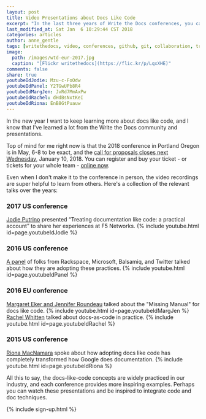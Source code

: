 ```yaml
---
layout: post
title: Video Presentations about Docs Like Code
excerpt: "In the last three years of Write the Docs conferences, you can learn from others experiences using docs like code techniques."
last_modified_at: Sat Jan  6 10:29:44 CST 2018
categories: articles
author: anne_gentle
tags: [writethedocs, video, conferences, github, git, collaboration, transformation]
image:
  path: /images/wtd-eur-2017.jpg
  caption: "[Flickr writethedocs](https://flic.kr/p/LqxXHE)"
comments: false
share: true
youtubeIdJodie: Mzu-c-FoOdw
youtubeIdPanel: Y2TGwUPb8R4
youtubeIdMargJen: JvRd7MmAxPw
youtubeIdRachel: dHdBsNxtKeI
youtubeIdRiona: EnB8GtPuauw
---
```


In the new year I want to keep learning more about docs like code, and I know that I've learned a lot from the Write the Docs community and presentations.

Top of mind for me right now is that the 2018 conference in Portland Oregon is in May, 6-8 to be exact, and the [call for proposals closes next Wednesday](http://www.writethedocs.org/conf/portland/2018/cfp/), January 10, 2018. You can register and buy your ticket - or tickets for your whole team - [online now](http://www.writethedocs.org/conf/portland/2018/).

Even when I don't make it to the conference in person, the video recordings are super helpful to learn from others. Here's a collection of the relevant talks over the years:

### 2017 US conference

[Jodie Putrino](https://www.youtube.com/watch?v=Mzu-c-FoOdw) presented “Treating documentation like code: a practical account” to share her experiences at F5 Networks.
{% include youtube.html id=page.youtubeIdJodie %}

### 2016 US conference

[A panel](https://www.youtube.com/watch?v=Y2TGwUPb8R4) of folks from Rackspace, Microsoft, Balsamiq, and Twitter talked about how they are adopting these practices.
{% include youtube.html id=page.youtubeIdPanel %}

### 2016 EU conference

[Margaret Eker and Jennifer Roundeau](https://www.youtube.com/watch?v=JvRd7MmAxPw) talked about the "Missing Manual" for docs like code.
{% include youtube.html id=page.youtubeIdMargJen %}
[Rachel Whitten](https://www.youtube.com/watch?v=dHdBsNxtKeI) talked about docs-as-code in practice.
{% include youtube.html id=page.youtubeIdRachel %}

### 2015 US conference

[Riona MacNamara](https://www.youtube.com/watch?v=EnB8GtPuauw) spoke about how adopting docs like code has completely transformed how Google does documentation.
{% include youtube.html id=page.youtubeIdRiona %}

All this to say, the docs-like-code concepts are widely practiced in our industry, and each conference provides more inspiring examples. Perhaps you can watch these presentations and be inspired to integrate code and doc techniques.

{% include sign-up.html %}
